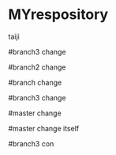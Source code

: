 # MYrespository
taiji

#branch3 change

#branch2 change


#branch change

#branch3 change

#master change

#master change itself

#branch3 con
